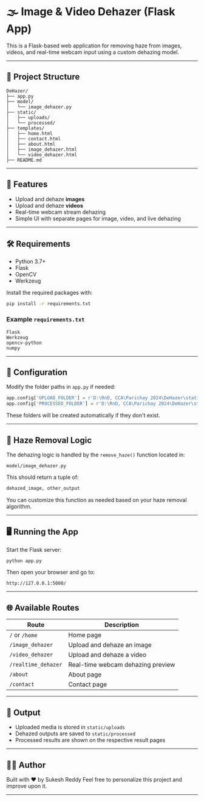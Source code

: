 
# 🌫️ Image & Video Dehazer (Flask App)

This is a Flask-based web application for removing haze from images, videos, and real-time webcam input using a custom dehazing model.

---

## 📁 Project Structure

```
DeHazer/
├── app.py
├── model/
│   └── image_dehazer.py
├── static/
│   ├── uploads/
│   └── processed/
├── templates/
│   ├── home.html
│   ├── contact.html
│   ├── about.html
│   ├── image_dehazer.html
│   └── video_dehazer.html
├── README.md
```

---

## 🚀 Features

- Upload and dehaze **images**
- Upload and dehaze **videos**
- Real-time webcam stream dehazing
- Simple UI with separate pages for image, video, and live dehazing

---

## 🛠️ Requirements

- Python 3.7+
- Flask
- OpenCV
- Werkzeug

Install the required packages with:

```bash
pip install -r requirements.txt
```

### Example `requirements.txt`

```
Flask
Werkzeug
opencv-python
numpy

```

---

## 🔧 Configuration

Modify the folder paths in `app.py` if needed:

```python
app.config['UPLOAD_FOLDER'] = r'D:\RnD, CCA\Parichay 2024\DeHazer\static\uploads'
app.config['PROCESSED_FOLDER'] = r'D:\RnD, CCA\Parichay 2024\DeHazer\static\processed'
```

These folders will be created automatically if they don't exist.

---

## 🧠 Haze Removal Logic

The dehazing logic is handled by the `remove_haze()` function located in:

```
model/image_dehazer.py
```

This should return a tuple of:
```python
dehazed_image, other_output
```

You can customize this function as needed based on your haze removal algorithm.

---

## 🖥️ Running the App

Start the Flask server:

```bash
python app.py
```

Then open your browser and go to:

```
http://127.0.0.1:5000/
```

---

## 🌐 Available Routes

| Route                 | Description                        |
|----------------------|------------------------------------|
| `/` or `/home`       | Home page                          |
| `/image_dehazer`     | Upload and dehaze an image         |
| `/video_dehazer`     | Upload and dehaze a video          |
| `/realtime_dehazer`  | Real-time webcam dehazing preview  |
| `/about`             | About page                         |
| `/contact`           | Contact page                       |

---

## 📸 Output

- Uploaded media is stored in `static/uploads`
- Dehazed outputs are saved to `static/processed`
- Processed results are shown on the respective result pages

---

## 🧑‍💻 Author

Built with ❤️ by Sukesh Reddy
Feel free to personalize this project and improve upon it.

---
